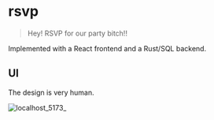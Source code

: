 # rsvp
> Hey! RSVP for our party bitch!!

Implemented with a React frontend and a Rust/SQL backend.

## UI 
The design is very human.

![localhost_5173_](https://github.com/typio/rsvp/assets/26017543/76a276d6-73f7-4758-98a3-46fc067b75f8)
